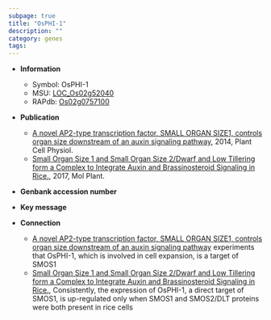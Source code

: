 ```yaml
---
subpage: true
title: "OsPHI-1"
description: ""
category: genes
tags: 
---
```


* **Information**  
    + Symbol: OsPHI-1  
    + MSU: [LOC_Os02g52040](http://rice.plantbiology.msu.edu/cgi-bin/ORF_infopage.cgi?orf=LOC_Os02g52040)  
    + RAPdb: [Os02g0757100](http://rapdb.dna.affrc.go.jp/viewer/gbrowse_details/irgsp1?name=Os02g0757100)  

* **Publication**  
    + [A novel AP2-type transcription factor, SMALL ORGAN SIZE1, controls organ size downstream of an auxin signaling pathway](http://www.ncbi.nlm.nih.gov/pubmed?term=A+novel+AP2-type+transcription+factor,+SMALL+ORGAN+SIZE1,+controls+organ+size+downstream+of+an+auxin+signaling+pathway%5BTitle%5D), 2014, Plant Cell Physiol.
    + [Small Organ Size 1 and Small Organ Size 2/Dwarf and Low Tillering form a Complex to Integrate Auxin and Brassinosteroid Signaling in Rice.](http://www.ncbi.nlm.nih.gov/pubmed?term=Small+Organ+Size+1+and+Small+Organ+Size+2/Dwarf+and+Low+Tillering+form+a+Complex+to+Integrate+Auxin+and+Brassinosteroid+Signaling+in+Rice.%5BTitle%5D), 2017, Mol Plant.

* **Genbank accession number**  

* **Key message**  

* **Connection**  
    + [A novel AP2-type transcription factor, SMALL ORGAN SIZE1, controls organ size downstream of an auxin signaling pathway](ChIP) experiments that OsPHI-1, which is involved in cell expansion, is a target of SMOS1
    + [Small Organ Size 1 and Small Organ Size 2/Dwarf and Low Tillering form a Complex to Integrate Auxin and Brassinosteroid Signaling in Rice.](http://www.ncbi.nlm.nih.gov/pubmed?term=Small+Organ+Size+1+and+Small+Organ+Size+2/Dwarf+and+Low+Tillering+form+a+Complex+to+Integrate+Auxin+and+Brassinosteroid+Signaling+in+Rice.%5BTitle%5D), Consistently, the expression of OsPHI-1, a direct target of SMOS1, is up-regulated only when SMOS1 and SMOS2/DLT proteins were both present in rice cells




